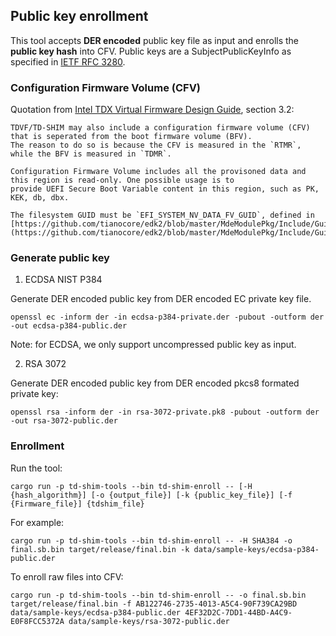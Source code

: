 ## Public key enrollment

This tool accepts **DER encoded** public key file as input and enrolls the **public key hash** into CFV.
Public keys are a SubjectPublicKeyInfo as specified in [IETF RFC 3280](https://datatracker.ietf.org/doc/html/rfc3280).

### Configuration Firmware Volume (CFV)

Quotation from [Intel TDX Virtual Firmware Design Guide](https://www.intel.com/content/dam/develop/external/us/en/documents/tdx-virtual-firmware-design-guide-rev-1.pdf),
section 3.2:
```
TDVF/TD-SHIM may also include a configuration firmware volume (CFV) that is seperated from the boot firmware volume (BFV).
The reason to do so is because the CFV is measured in the `RTMR`, while the BFV is measured in `TDMR`.

Configuration Firmware Volume includes all the provisoned data and this region is read-only. One possible usage is to
provide UEFI Secure Boot Variable content in this region, such as PK, KEK, db, dbx.

The filesystem GUID must be `EFI_SYSTEM_NV_DATA_FV_GUID`, defined in 
[https://github.com/tianocore/edk2/blob/master/MdeModulePkg/Include/Guid/SystemNvDataGuid.h](https://github.com/tianocore/edk2/blob/master/MdeModulePkg/Include/Guid/SystemNvDataGuid.h)
```

### Generate public key

1. ECDSA NIST P384

Generate DER encoded public key from DER encoded EC private key file. 
```
openssl ec -inform der -in ecdsa-p384-private.der -pubout -outform der -out ecdsa-p384-public.der
```
Note: for ECDSA, we only support uncompressed public key as input.

2. RSA 3072

Generate DER encoded public key from DER encoded pkcs8 formated private key:
```
openssl rsa -inform der -in rsa-3072-private.pk8 -pubout -outform der -out rsa-3072-public.der
```

### Enrollment

Run the tool:
```
cargo run -p td-shim-tools --bin td-shim-enroll -- [-H {hash_algorithm}] [-o {output_file}] [-k {public_key_file}] [-f {Firmware_file}] {tdshim_file} 
```

For example:
```
cargo run -p td-shim-tools --bin td-shim-enroll -- -H SHA384 -o final.sb.bin target/release/final.bin -k data/sample-keys/ecdsa-p384-public.der
```

To enroll raw files into CFV:
```
cargo run -p td-shim-tools --bin td-shim-enroll -- -o final.sb.bin target/release/final.bin -f AB122746-2735-4013-A5C4-90F739CA29BD data/sample-keys/ecdsa-p384-public.der 4EF32D2C-7DD1-44BD-A4C9-E0F8FCC5372A data/sample-keys/rsa-3072-public.der
```
